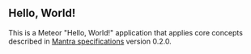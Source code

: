 ## Hello, World!

This is a Meteor "Hello, World!" application that applies core concepts described in [Mantra specifications](https://kadirahq.github.io/mantra) version 0.2.0.

